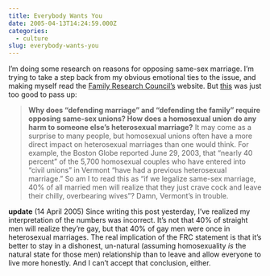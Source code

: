 ```yaml
---
title: Everybody Wants You
date: 2005-04-13T14:24:59.000Z
categories:
  - culture
slug: everybody-wants-you
---
```

I’m doing some research on reasons for opposing same-sex marriage. I’m trying to take a step back from my obvious emotional ties to the issue, and making myself read the [Family Research Council’s][1]  website. But [this][2]  was just too good to pass up:

> **Why does “defending marriage” and “defending the family” require opposing same-sex unions? How does a homosexual union do any harm to someone else’s heterosexual marriage?** It may come as a surprise to many people, but homosexual unions often have a more direct impact on heterosexual marriages than one would think. For example, the Boston Globe reported June 29, 2003, that “nearly 40 percent” of the 5,700 homosexual couples who have entered into “civil unions” in Vermont “have had a previous heterosexual marriage.”
So am I to read this as “if we legalize same-sex marriage, 40% of all married men will realize that they just crave cock and leave their chilly, overbearing wives”? Damn, Vermont’s in trouble.

**update** (14 April 2005) Since writing this post yesterday, I’ve realized my interpretation of the numbers was incorrect. It’s not that 40% of straight men will realize they’re gay, but that 40% of gay men were once in heterosexual marriages. The real implication of the FRC statement is that it’s better to stay in a dishonest, un-natural (assuming homosexuality _is_ the natural state for those men) relationship than to leave and allow everyone to live more honestly. And I can’t accept that conclusion, either.



 [1]: http://frc.org
 [2]: http://www.frc.org/get.cfm?i=IF03H01
